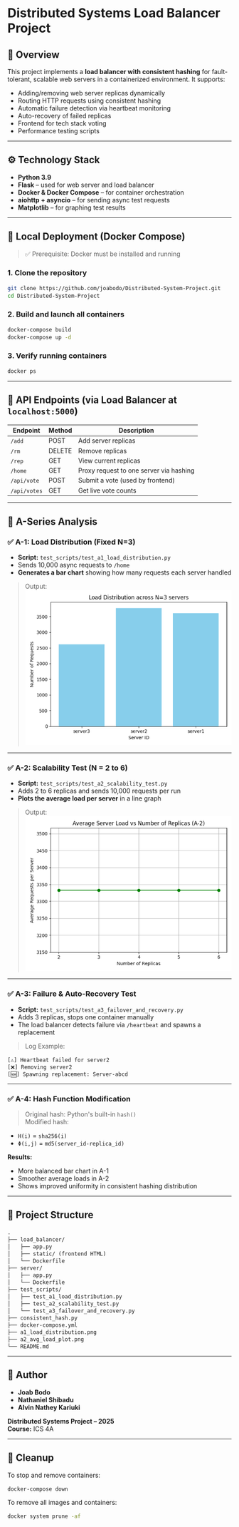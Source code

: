 # Distributed Systems Load Balancer Project

## 📘 Overview

This project implements a **load balancer with consistent hashing** for fault-tolerant, scalable web servers in a containerized environment. It supports:

- Adding/removing web server replicas dynamically  
- Routing HTTP requests using consistent hashing  
- Automatic failure detection via heartbeat monitoring  
- Auto-recovery of failed replicas  
- Frontend for tech stack voting  
- Performance testing scripts

---

## ⚙️ Technology Stack

- **Python 3.9**  
- **Flask** – used for web server and load balancer  
- **Docker & Docker Compose** – for container orchestration  
- **aiohttp + asyncio** – for sending async test requests  
- **Matplotlib** – for graphing test results  

---

## 🐳 Local Deployment (Docker Compose)

> ✅ Prerequisite: Docker must be installed and running

### 1. Clone the repository

```bash
git clone https://github.com/joabodo/Distributed-System-Project.git
cd Distributed-System-Project
```

### 2. Build and launch all containers

```bash
docker-compose build
docker-compose up -d
```

### 3. Verify running containers

```bash
docker ps
```

---

## 🔁 API Endpoints (via Load Balancer at `localhost:5000`)

| Endpoint         | Method | Description                            |
|------------------|--------|----------------------------------------|
| `/add`           | POST   | Add server replicas                    |
| `/rm`            | DELETE | Remove replicas                        |
| `/rep`           | GET    | View current replicas                  |
| `/home`          | GET    | Proxy request to one server via hashing |
| `/api/vote`      | POST   | Submit a vote (used by frontend)      |
| `/api/votes`     | GET    | Get live vote counts                   |

---

## 🧪 A-Series Analysis

### ✅ A-1: Load Distribution (Fixed N=3)

- **Script:** `test_scripts/test_a1_load_distribution.py`  
- Sends 10,000 async requests to `/home`  
- **Generates a bar chart** showing how many requests each server handled  

> Output: ![Bar Screenshot](a1_load_distribution.png)

---

### ✅ A-2: Scalability Test (N = 2 to 6)

- **Script:** `test_scripts/test_a2_scalability_test.py`  
- Adds 2 to 6 replicas and sends 10,000 requests per run  
- **Plots the average load per server** in a line graph  

> Output: ![Line Screenshot](a2_avg_load_plot.png)

---

### ✅ A-3: Failure & Auto-Recovery Test

- **Script:** `test_scripts/test_a3_failover_and_recovery.py`  
- Adds 3 replicas, stops one container manually  
- The load balancer detects failure via `/heartbeat` and spawns a replacement

> Log Example:
```
[⚠️] Heartbeat failed for server2
[❌] Removing server2
[🆕] Spawning replacement: Server-abcd
```

---

### ✅ A-4: Hash Function Modification

> Original hash: Python's built-in `hash()`  
> Modified hash:
- `H(i)` = `sha256(i)`
- `Φ(i,j)` = `md5(server_id-replica_id)`

**Results:**
- More balanced bar chart in A-1
- Smoother average loads in A-2  
- Shows improved uniformity in consistent hashing distribution

---

## 📂 Project Structure

```
.
├── load_balancer/
│   ├── app.py
│   ├── static/ (frontend HTML)
│   └── Dockerfile
├── server/
│   ├── app.py
│   └── Dockerfile
├── test_scripts/
│   ├── test_a1_load_distribution.py
│   ├── test_a2_scalability_test.py
│   └── test_a3_failover_and_recovery.py
├── consistent_hash.py
├── docker-compose.yml
├── a1_load_distribution.png
├── a2_avg_load_plot.png
└── README.md
```

---

## 🙌 Author


- **Joab Bodo**
- **Nathaniel Shibadu**
- **Alvin Nathey Kariuki**

**Distributed Systems Project – 2025**  
**Course:** ICS 4A

---

## 🧹 Cleanup

To stop and remove containers:

```bash
docker-compose down
```

To remove all images and containers:

```bash
docker system prune -af
```
